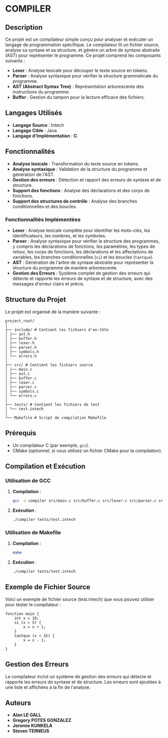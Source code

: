# COMPILER


## Description

Ce projet est un compilateur simple conçu pour analyser et exécuter un langage de programmation spécifique. Le compilateur lit un fichier source, analyse sa syntaxe et sa structure, et génère un arbre de syntaxe abstraite (AST) pour représenter le programme. Ce projet comprend les composants suivants :

- **Lexer** : Analyse lexicale pour découper le texte source en tokens.
- **Parser** : Analyse syntaxique pour vérifier la structure grammaticale du programme.
- **AST (Abstract Syntax Tree)** : Représentation arborescente des instructions du programme.
- **Buffer** : Gestion du tampon pour la lecture efficace des fichiers.


## Langages Utilisés

- **Langage Source** : Intech
- **Langage Cible** : Java
- **Langage d'Implémentation** : **C**.
  

## Fonctionnalités

- **Analyse lexicale** : Transformation du texte source en tokens.
- **Analyse syntaxique** : Validation de la structure du programme et génération de l'AST.
- **Gestion des erreurs** : Détection et rapport des erreurs de syntaxe et de structure.
- **Support des fonctions** : Analyse des déclarations et des corps de fonctions.
- **Support des structures de contrôle** : Analyse des branches conditionnelles et des boucles.

### Fonctionnalités Implémentées

- **Lexer** : Analyse lexicale complète pour identifier les mots-clés, les identificateurs, les nombres, et les symboles.
- **Parser** : Analyse syntaxique pour vérifier la structure des programmes, y compris les déclarations de fonctions, les paramètres, les types de retour, les corps de fonctions, les déclarations et les affectations de variables, les branches conditionnelles (`si`) et les boucles (`tantque`).
- **AST** : Génération de l'arbre de syntaxe abstraite pour représenter la structure du programme de manière arborescente.
- **Gestion des Erreurs** : Système complet de gestion des erreurs qui détecte et rapporte les erreurs de syntaxe et de structure, avec des messages d'erreur clairs et précis.
  

## Structure du Projet

Le projet est organisé de la manière suivante :

```
project_root/
│
├── include/ # Contient les fichiers d'en-tête
│ ├── ast.h
│ ├── buffer.h
│ ├── lexer.h
│ ├── parser.h
│ ├── symbols.h
│ └── errors.h
│
├── src/ # Contient les fichiers source
│ ├── main.c
│ ├── ast.c
│ ├── buffer.c
│ ├── lexer.c
│ ├── parser.c
│ ├── symbols.c
│ └── errors.c
│
├── tests/ # Contient les fichiers de test
│ └── test.intech
│
└── Makefile # Script de compilation Makefile
```

## Prérequis

- Un compilateur C (par exemple, `gcc`).
- CMake (optionnel, si vous utilisez un fichier CMake pour la compilation).


## Compilation et Exécution

### Utilisation de GCC

1. **Compilation** :
   ```sh
   gcc -o compiler src/main.c src/buffer.c src/lexer.c src/parser.c src/ast.c src/symbol.c src/errors.c -Iinclude

2. **Exécution** :
   ```sh
   ./compiler tests/test.intech

### Utilisation de Makefile

1. **Compilation** :
   ```sh
   make

2. **Exécution** :
   ```sh
   ./compiler tests/test.intech

## Exemple de Fichier Source

Voici un exemple de fichier source (test.intech) que vous pouvez utiliser pour tester le compilateur :

   ```plaintext
   fonction main {
       int x = 10;
       si (x > 5) {
           x = x + 1;
       }
       tantque (x < 15) {
           x = x - 1;
       }
   }
   ```


## Gestion des Erreurs

Le compilateur inclut un système de gestion des erreurs qui détecte et rapporte les erreurs de syntaxe et de structure. Les erreurs sont ajoutées à une liste et affichées à la fin de l'analyse.


## Auteurs

- **Alan LE GALL**
- **Gregory POTES GONZALEZ**
- **Jeremie KUNKELA**
- **Steven TERNEUS**





